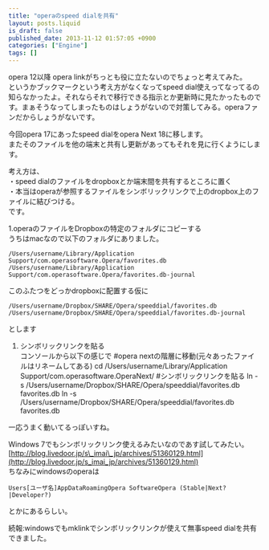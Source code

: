 ```yaml
---
title: "operaのspeed dialを共有"
layout: posts.liquid
is_draft: false
published_date: 2013-11-12 01:57:05 +0900
categories: ["Engine"]
tags: []
---
```


opera 12以降 opera linkがちっとも役に立たないのでちょっと考えてみた。  
というかブックマークという考え方がなくなってspeed dial使えってなってるの知らなかったよ。それならそれで移行できる指示とか更新時に見たかったものです。まぁそうなってしまったものはしょうがないので対策してみる。operaファンだからしょうがないです。

今回opera 17にあったspeed dialをopera Next 18に移します。  
またそのファイルを他の端末と共有し更新があってもそれを見に行くようにします。

考え方は、  
・speed dialのファイルをdropboxとか端末間を共有するところに置く  
・本当はoperaが参照するファイルをシンボリックリンクで上のdropbox上のファイルに結びつける。  
です。

1.operaのファイルをDropboxの特定のフォルダにコピーする  
うちはmacなので以下のフォルダにありました。

    /Users/username/Library/Application Support/com.operasoftware.Opera/favorites.db
    /Users/username/Library/Application Support/com.operasoftware.Opera/favorites.db-journal

このふたつをどっかdropboxに配置する仮に

    /Users/username/Dropbox/SHARE/Opera/speeddial/favorites.db
    /Users/username/Dropbox/SHARE/Opera/speeddial/favorites.db-journal

とします

1. シンボリックリンクを貼る  
コンソールから以下の感じで
    #opera nextの階層に移動(元々あったファイルはリネームしてある)
    cd /Users/username/Library/Application Support/com.operasoftware.OperaNext/
    #シンボリックリンクを貼る
    ln -s /Users/username/Dropbox/SHARE/Opera/speeddial/favorites.db favorites.db
    ln -s /Users/username/Dropbox/SHARE/Opera/speeddial/favorites.db favorites.db

一応うまく動いてるっぽいすね。

Windows 7でもシンボリックリンク使えるみたいなのであす試してみたい。  
[http://blog.livedoor.jp/s\_imai\_jp/archives/51360129.html](http://blog.livedoor.jp/s_imai_jp/archives/51360129.html)  
ちなみにwindowsのoperaは

    Users[ユーザ名]AppDataRoamingOpera SoftwareOpera (Stable|Next?|Developer?)

とかにあるらしい。

続報:windowsでもmklinkでシンボリックリンクが使えて無事speed dialを共有できました。


